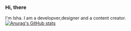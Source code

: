 ### Hi, there 

I'm Isha. I am a developver,designer and a content creator.
[![Anurag's GitHub stats](https://github-readme-stats.vercel.app/api?username=thish04)](https://github.com/anuraghazra/github-readme-stats)
